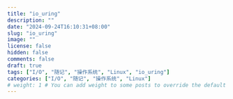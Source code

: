```yaml
---
title: "io_uring"
description: ""
date: "2024-09-24T16:10:31+08:00"
slug: "io_uring"
image: ""
license: false
hidden: false
comments: false
draft: true
tags: ["I/O", "随记", "操作系统", "Linux", "io_uring"]
categories: ["I/O", "随记", "操作系统", "Linux"]
# weight: 1 # You can add weight to some posts to override the default sorting (date descending)
---
```

